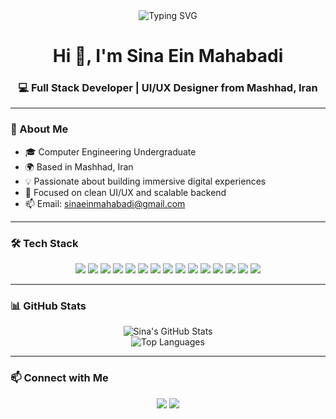<!-- README.md -->

<div align="center">
  <img src="https://readme-typing-svg.demolab.com?font=Fira+Code&weight=500&size=24&pause=1000&color=F7F7F7&center=true&vCenter=true&width=435&lines=Hi+I'm+Sina+Ein+Mahabadi;Full+Stack+Developer+%7C+UI%2FUX+Designer;From+Mashhad%2C+Iran;Welcome+to+my+GitHub+Universe!" alt="Typing SVG" />
</div>

<h1 align="center">Hi 👋, I'm Sina Ein Mahabadi</h1>
<h3 align="center">💻 Full Stack Developer | UI/UX Designer from Mashhad, Iran</h3>

---

### 🧠 About Me

- 🎓 Computer Engineering Undergraduate  
- 🌍 Based in Mashhad, Iran  
- 💡 Passionate about building immersive digital experiences  
- 🎯 Focused on clean UI/UX and scalable backend  
- 📫 Email: sinaeinmahabadi@gmail.com

---

### 🛠️ Tech Stack

<p align="center">
  <img src="https://img.shields.io/badge/C-00599C?style=for-the-badge&logo=c&logoColor=white"/>
  <img src="https://img.shields.io/badge/C++-00599C?style=for-the-badge&logo=c%2B%2B&logoColor=white"/>
  <img src="https://img.shields.io/badge/Java-007396?style=for-the-badge&logo=java&logoColor=white"/>
  <img src="https://img.shields.io/badge/HTML5-E34F26?style=for-the-badge&logo=html5&logoColor=white"/>
  <img src="https://img.shields.io/badge/CSS3-1572B6?style=for-the-badge&logo=css3&logoColor=white"/>
  <img src="https://img.shields.io/badge/SCSS-CD6799?style=for-the-badge&logo=sass&logoColor=white"/>
  <img src="https://img.shields.io/badge/Bootstrap-7952B3?style=for-the-badge&logo=bootstrap&logoColor=white"/>
  <img src="https://img.shields.io/badge/JavaScript-F7DF1E?style=for-the-badge&logo=javascript&logoColor=black"/>
  <img src="https://img.shields.io/badge/TypeScript-3178C6?style=for-the-badge&logo=typescript&logoColor=white"/>
  <img src="https://img.shields.io/badge/React-61DAFB?style=for-the-badge&logo=react&logoColor=black"/>
  <img src="https://img.shields.io/badge/Next.js-000000?style=for-the-badge&logo=next.js&logoColor=white"/>
  <img src="https://img.shields.io/badge/Node.js-339933?style=for-the-badge&logo=node.js&logoColor=white"/>
  <img src="https://img.shields.io/badge/Git-F05032?style=for-the-badge&logo=git&logoColor=white"/>
  <img src="https://img.shields.io/badge/GitHub-181717?style=for-the-badge&logo=github&logoColor=white"/>
  <img src="https://img.shields.io/badge/UI%2FUX-00C7B7?style=for-the-badge&logo=figma&logoColor=white"/>
</p>

---

### 📊 GitHub Stats

<p align="center">
  <img src="https://github-readme-stats.vercel.app/api?username=sinaeinmahabadi&show_icons=true&theme=dark" alt="Sina's GitHub Stats"/>
  <br/>
  <img src="https://github-readme-stats.vercel.app/api/top-langs/?username=sinaeinmahabadi&layout=compact&theme=dark" alt="Top Languages"/>
</p>

---

### 📫 Connect with Me

<p align="center">
  <a href="mailto:sinaeinmahabadi@pm.me"><img src="https://img.shields.io/badge/Email-D14836?style=for-the-badge&logo=gmail&logoColor=white"/></a>
  <a href="https://github.com/sinaeinmahabadi"><img src="https://img.shields.io/badge/GitHub-100000?style=for-the-badge&logo=github&logoColor=white"/></a>
</p>
